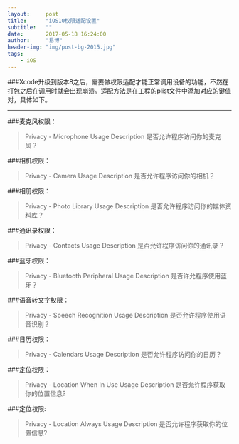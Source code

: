 ```yaml
---
layout:     post
title:      "iOS10权限适配设置"
subtitle:   ""
date:       2017-05-18 16:24:00
author:     "易博"
header-img: "img/post-bg-2015.jpg"
tags:
    - iOS
---
```


###Xcode升级到版本8之后，需要做权限适配才能正常调用设备的功能，不然在打包之后在调用时就会出现崩溃。适配方法是在工程的plist文件中添加对应的键值对，具体如下。
*****
###麦克风权限：
>Privacy - Microphone Usage Description 是否允许程序访问你的麦克风？

###相机权限： 
>Privacy - Camera Usage Description 是否允许程序访问你的相机？

###相册权限： 
>Privacy - Photo Library Usage Description 是否允许程序访问你的媒体资料库？

###通讯录权限： 
>Privacy - Contacts Usage Description 是否允许程序访问你的通讯录？

###蓝牙权限：
>Privacy - Bluetooth Peripheral Usage Description 是否许允程序使用蓝牙？

###语音转文字权限：
>Privacy - Speech Recognition Usage Description 是否允许程序使用语音识别？

###日历权限：
>Privacy - Calendars Usage Description 是否允许程序访问你的日历？

###定位权限：
>Privacy - Location When In Use Usage Description 是否允许程序获取你的位置信息?

###定位权限: 
>Privacy - Location Always Usage Description 是否允许程序获取你的位置信息?
